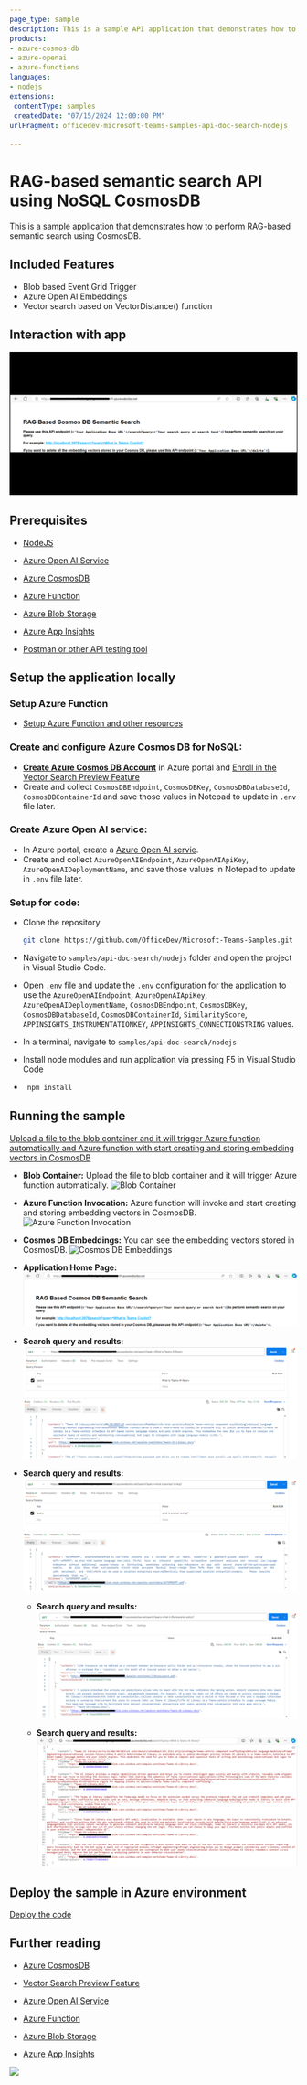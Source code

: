 ```yaml
---
page_type: sample
description: This is a sample API application that demonstrates how to perform RAG-based semantic search using NoSQL CosmosDB.
products:
- azure-cosmos-db
- azure-openai
- azure-functions
languages:
- nodejs
extensions:
 contentType: samples
 createdDate: "07/15/2024 12:00:00 PM"
urlFragment: officedev-microsoft-teams-samples-api-doc-search-nodejs

---
```


# RAG-based semantic search API using NoSQL CosmosDB

This is a sample application that demonstrates how to perform RAG-based semantic search using CosmosDB.

## Included Features
* Blob based Event Grid Trigger
* Azure Open AI Embeddings
* Vector search based on VectorDistance() function

## Interaction with app

![RAG Based CosmosDB Semantic Search Gif](Images/rag-based-cosmos-db.gif)

## Prerequisites


- [NodeJS](https://nodejs.org/en/)
- [Azure Open AI Service](https://learn.microsoft.com/en-us/azure/ai-services/openai/overview)
- [Azure CosmosDB](https://learn.microsoft.com/en-us/azure/cosmos-db/nosql/vector-search)
- [Azure Function](https://learn.microsoft.com/en-us/azure/azure-functions/functions-event-grid-blob-trigger?pivots=programming-language-javascript)


- [Azure Blob Storage](https://learn.microsoft.com/en-us/azure/storage/blobs/storage-blobs-introduction)
- [Azure App Insights](https://learn.microsoft.com/en-us/azure/azure-monitor/app/nodejs)
- [Postman or other API testing tool](https://www.postman.com/api-platform/api-testing/)

## Setup the application locally

### Setup Azure Function
- [Setup Azure Function and other resources](../azure-function-nodejs/README.md)

### Create and configure Azure Cosmos DB for NoSQL:

 - **[Create Azure Cosmos DB Account](https://learn.microsoft.com/en-us/azure/cosmos-db/nosql/quickstart-portal#create-account)** in Azure portal and [Enroll in the Vector Search Preview Feature](https://learn.microsoft.com/en-us/azure/cosmos-db/nosql/vector-search#enroll-in-the-vector-search-preview-feature)
 - Create and collect `CosmosDBEndpoint`, `CosmosDBKey`, `CosmosDBDatabaseId`, `CosmosDBContainerId` and save those values in Notepad to update in `.env` file later.

### Create Azure Open AI service:
- In Azure portal, create a [Azure Open AI servie](https://learn.microsoft.com/en-us/azure/ai-services/openai/how-to/create-resource?pivots=web-portal).
- Create and collect `AzureOpenAIEndpoint`, `AzureOpenAIApiKey`, `AzureOpenAIDeploymentName`, and save those values in Notepad to update in `.env` file later.
   
### Setup for code:

  - Clone the repository

    ```bash
    git clone https://github.com/OfficeDev/Microsoft-Teams-Samples.git
    ```
  - Navigate to `samples/api-doc-search/nodejs` folder and open the project in Visual Studio Code.
  - Open `.env` file and update the `.env` configuration for the application to use the `AzureOpenAIEndpoint`, `AzureOpenAIApiKey`, `AzureOpenAIDeploymentName`, `CosmosDBEndpoint`, `CosmosDBKey`, `CosmosDBDatabaseId`, `CosmosDBContainerId`, `SimilarityScore`, `APPINSIGHTS_INSTRUMENTATIONKEY`, `APPINSIGHTS_CONNECTIONSTRING` values.
  - In a terminal, navigate to `samples/api-doc-search/nodejs`

 - Install node modules and run application via pressing F5 in Visual Studio Code
 - 
   ```bash
    npm install
   ```

## Running the sample
[Upload a file to the blob container and it will trigger Azure function automatically and Azure function with start creating and storing embedding vectors in CosmosDB](https://learn.microsoft.com/en-us/azure/azure-functions/functions-event-grid-blob-trigger?pivots=programming-language-javascript#upload-a-file-to-the-container)

- **Blob Container:** Upload the file to blob container and it will trigger Azure function automatically.
![Blob Container](Images/1.blob-container.png)


- **Azure Function Invocation:** Azure function will invoke and start creating and storing embedding vectors in CosmosDB.
![Azure Function Invocation](Images/3.azure-function-invocation.png)
  

- **Cosmos DB Embeddings:** You can see the embedding vectors stored in CosmosDB.
![Cosmos DB Embeddings](Images/4.cosmos-db-embeddings.png)


- **Application Home Page:**
![API Home page](Images/1.app-home-page.png)


- **Search query and results:**
![Search query and result - 1](Images/2.search-result-postman-1.png)


- **Search query and results:**
![Search query and result - 2](Images/3.search-result-postman-2.png)


  - **Search query and results:**
![Search query and result - 3](Images/4.search-result-postman-3.png)
  
  - **Search query and results:**
![Search query and result - 4](Images/5.search-result-web.png)

## Deploy the sample in Azure environment

[Deploy the code](https://learn.microsoft.com/en-us/azure/app-service/quickstart-nodejs?tabs=windows&pivots=development-environment-vscode#configure-the-app-service-app-and-deploy-code)

## Further reading

- [Azure CosmosDB](https://learn.microsoft.com/en-us/azure/cosmos-db/nosql/vector-search)

- [Vector Search Preview Feature](https://learn.microsoft.com/en-us/azure/cosmos-db/nosql/vector-search#enroll-in-the-vector-search-preview-feature)

- [Azure Open AI Service](https://learn.microsoft.com/en-us/azure/ai-services/openai/overview)

- [Azure Function](https://learn.microsoft.com/en-us/azure/azure-functions/functions-event-grid-blob-trigger?pivots=programming-language-javascript)

- [Azure Blob Storage](https://learn.microsoft.com/en-us/azure/storage/blobs/storage-blobs-introduction)

- [Azure App Insights](https://learn.microsoft.com/en-us/azure/azure-monitor/app/nodejs)


<img src="https://pnptelemetry.azurewebsites.net/microsoft-teams-samples/samples/api-doc-search" />
